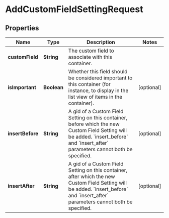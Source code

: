 # AddCustomFieldSettingRequest

## Properties
Name | Type | Description | Notes
------------ | ------------- | ------------- | -------------
**customField** | **String** | The custom field to associate with this container. | 
**isImportant** | **Boolean** | Whether this field should be considered important to this container (for instance, to display in the list view of items in the container). |  [optional]
**insertBefore** | **String** | A gid of a Custom Field Setting on this container, before which the new Custom Field Setting will be added.  &#x60;insert_before&#x60; and &#x60;insert_after&#x60; parameters cannot both be specified. |  [optional]
**insertAfter** | **String** | A gid of a Custom Field Setting on this container, after which the new Custom Field Setting will be added.  &#x60;insert_before&#x60; and &#x60;insert_after&#x60; parameters cannot both be specified. |  [optional]
